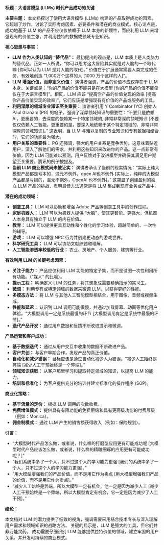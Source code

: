 
**标题：大语言模型 (LLMs) 时代产品成功的关键**

**主要主题：** 本文档探讨了使用大语言模型 (LLMs) 构建的产品取得成功的因素。它超越了炒作，讨论了实际考虑因素、必要条件和潜在的商业模式。核心论点是，成功地基于 LLM 的产品不应仅仅依赖于 LLM 本身的新颖性，而应利用 LLM 来增强现有的价值主张，并利用独特的数据或领域专业知识。

**核心思想与事实：**

- **LLM 作为人类认知的 “替代品”：** 最初提出的观点是，LLM 本质上是人类脑力的替代品。正如一人所说，“你可以思考这大冒险其实就是对人脑的一个取代嘛 [你可以认为 LLM 是对人脑的取代]。” 价值在于扩展通常需要人类完成的任务，有效地创造 “1,000万个这样的人 [1000 万个这样的人]”。
- **LLM 增强价值，而非定义价值：** 演讲者强调，产品的价值不应仅存在于 LLM 本身。关键点是：“你的产品的价值不能只是在大模型 [你的产品的价值不能仅仅在于大语言模型]”。相反，LLM 应该 “提高你产品的价值兑现的效率 [提高你产品价值实现的效率]”。它们应该是增强现有有价值的产品或服务的工具。
- **利用深厚的领域专业知识至关重要：** 演讲者引用 Y Combinator (YC) 创始人 Paul Graham (PG) 的帖子，强调了深厚领域知识的重要性：“不要只是依赖AI，更重要的，去深度的依赖某一个特定领域的, 非常非常深的领域知识 [不要仅仅依赖人工智能，更重要的是，要深入地依赖于某个特定领域的、非常非常深厚的领域知识]。” 这表明，当 LLM 与难以复制的专业知识和专有数据相结合时，它们的功能最为强大。
- **用户关系的重要性：** PG 还强调，强大的用户关系是竞争优势。这意味着贴近用户，深入了解他们的需求，并利用这些知识来改进你的产品。这一点非常有价值，因为 LLM 可能难以预测，用户反馈对于改进模型并确保其满足用户期望至关重要。腾讯的例子被提及。
- **当前 LLM 商业模式尚未被证实：** 演讲者承认了当前的现实情况：“实际上纯大模型产品都是亏本的，混元不例外，open AI也不例外 [实际上，纯粹的大模型产品都是亏损的，混元不例外，OpenAI 也不例外]。” 这突显了创建盈利的独立 LLM 产品的挑战，表明最佳方法通常是将 LLM 集成到现有业务或产品中。

**潜在的成功领域：**

- **创意工具：** LLM 可以协助和增强 Adobe 产品等创意工具中的创作过程。
- **家庭机器人：** LLM 可以为机器人提供 “大脑”，使其更智能、更强大，但机器人本身具有独立于 LLM 的内在价值。
- **教育：** LLM 可以提供更具互动性和个性化的学习体验，超越简单的、一次性的辅导。
- **游戏：** LLM 可以增强 NPC 行为并创建更动态的游戏世界。
- **科学研究工具：** LLM 可以协助文献综述和理解。
- **人工智能渗透率较低的行业：** 农业、房地产、个人服务、建筑等行业。

**有效利用 LLM 的关键考虑因素：**

- **关注子能力：** 产品应仅利用 LLM 功能的特定子集，而不是试图一次性利用所有功能。（“媒人” 的比喻）。
- **提示工程：** 明确定义 LLM 的任务，将其想象成需要精确指示的实习生。
- **微调：** 利用专有或特定领域的数据来微调 LLM，以获得更好的性能。
- **多模态方法：** 将 LLM 与其他人工智能模型相结合，用于图像、音频或视频生成。
- **性能和延迟：** 认识到 LLM 调用可能很慢，并通过加载屏幕、动画等优化用户体验。“大模型调用一定是系统最慢的环节 [大模型调用肯定是系统中最慢的环节]。”
- **迭代产品开发：** 通过用户数据和反馈不断改进提示和微调。

**产品运营和客户成功：**

- **基于数据迭代：** 通过从用户交互中收集的数据不断改进产品。
- **客户共创：** 与客户早期合作，发现产品的真正价值。
- **自动化和减少错误：** 目标应该是通过自动化减少人为错误。“减少人工始终是弊端 [减少人工干预始终是一个弊端]。”
- **领域知识获取：** 从客户那里学习和提取特定领域的知识，以提高 LLM 的能力。
- **培训和标准化：** 为客户提供充分的培训并建立标准化的操作程序 (SOP)。

**商业化策略：**

- **基于流量的定价：** 根据 LLM 调用的次数收费。
- **免费增值模式：** 提供具有有限功能的免费层级和具有更高级功能的付费层级（例如：Monica）。
- **佣金制模式：** 通过 LLM 产生的销售额获得收入（例如：保险规划）。

**引言：**

- “大模型时代产品怎么做，或者说，什么样的打磨型应用更有可能成功呢 [大模型时代产品应该怎么做，或者说，什么样的精雕细琢的应用更有可能成功呢？]”
- “我们系统中多了一个人，只不过这个人的学习能力更强 [我们的系统中多了一个人，只不过这个人的学习能力更强]。”
- “用大模型增强我们的产品价值，而不是用它作为卖点 [用大模型增强我们产品的价值，而不是用它作为卖点]。”
- “减少人工始终是弊端，所以大模型一定有机会，他一定是因为减少人工 [减少人工干预始终是一个弊端，所以大模型肯定有机会，它一定是因为减少了人工干预]。”

**结论：**

本文档对 LLM 的潜力提供了细致的视角，强调需要采用结合技术专长与深入理解用户需求和领域知识的战略方法。 关键的启示是，LLM 是强大的工具，但它们并非万能灵药。 成功需要仔细识别 LLM 能够提供独特价值的领域，建立牢固的用户关系，并开发可持续的商业模式。

